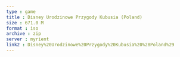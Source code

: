 ```yaml
---
type : game
title : Disney Urodzinowe Przygody Kubusia (Poland)
size : 671.0 M
format : iso
archive : zip
server : myrient
link2 : Disney%20Urodzinowe%20Przygody%20Kubusia%20%28Poland%29
---
```

